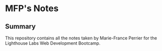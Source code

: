 # MFP's Notes
## Summary
This repository contains all the notes taken by Marie-France Perrier for the Lighthouse Labs Web Development Bootcamp.